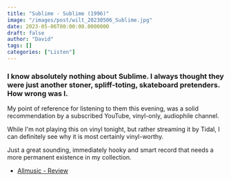 ```yaml
---
title: "Sublime - Sublime (1996)"
image: "/images/post/wilt_20230506_Sublime.jpg"
date: 2023-05-06T00:00:00.0000000
draft: false
author: "David"
tags: []
categories: ["Listen"]
---
```

### I know absolutely nothing about Sublime. I always thought they were just another stoner, spliff-toting, skateboard pretenders. How wrong was I.

 My point of reference for listening to them this evening, was a solid recommendation by a subscribed YouTube, vinyl-only, audiophile channel.

 While I'm not playing this on vinyl tonight, but rather streaming it by Tidal, I can definitely see why it is most certainly vinyl-worthy.

 Just a great sounding, immediately hooky and smart record that needs a more permanent existence in my collection.

-  [Allmusic - Review](https://www.allmusic.com/album/sublime-mw0000186009)